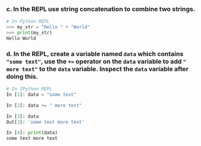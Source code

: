
### c. In the REPL use string concatenation to combine two strings.

```python
# In Python REPL
>>> my_str = "Hello " + "World"
>>> print(my_str)
Hello World
```

### d. In the REPL, create a variable named `data` which contains `"some text"`, use the `+=` operator on the `data` variable to add `" more text"` to the `data` variable. Inspect the `data` variable after doing this.

```python
# In IPython REPL
In [1]: data = "some text"

In [2]: data += " more text"

In [3]: data
Out[3]: 'some text more text'

In [4]: print(data)
some text more text
```
